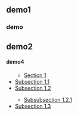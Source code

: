 

## demo1

### demo

## demo2



#### demo4


<ul>
    <ul>
        <li><a href="#section1">Section 1</a></li>
    </ul>
    <li><a href="#section2">Subsection 1.1</a></li>
    <li><a href="#section3">Subsection 1.2</a></li>
    <ul>
        <li><a href="#section4">Subsubsection 1.2.1</a></li>
    </ul>
    <li><a href="#section5">Subsection 1.3</a></li>
</ul>
